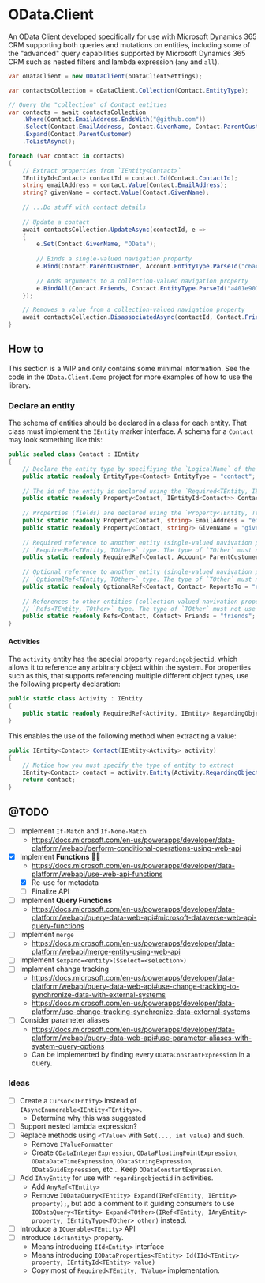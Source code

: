 # OData.Client

An OData Client developed specifically for use with Microsoft Dynamics 365 CRM supporting both queries and mutations on 
entities, including some of the "advanced" query capabilities supported by Microsoft Dynamics 365 CRM such as nested 
filters and lambda expression (`any` and `all`).

```c#
var oDataClient = new ODataClient(oDataClientSettings);

var contactsCollection = oDataClient.Collection(Contact.EntityType);

// Query the "collection" of Contact entities
var contacts = await contactsCollection
    .Where(Contact.EmailAddress.EndsWith("@github.com"))
    .Select(Contact.EmailAddress, Contact.GivenName, Contact.ParentCustomer)
    .Expand(Contact.ParentCustomer)
    .ToListAsync();

foreach (var contact in contacts)
{
    // Extract properties from `IEntity<Contact>`
    IEntityId<Contact> contactId = contact.Id(Contact.ContactId);
    string emailAddress = contact.Value(Contact.EmailAddress);
    string? givenName = contact.Value(Contact.GivenName);
    
    // ...Do stuff with contact details
    
    // Update a contact
    await contactsCollection.UpdateAsync(contactId, e =>
    {
        e.Set(Contact.GivenName, "OData");
        
        // Binds a single-valued navigation property
        e.Bind(Contact.ParentCustomer, Account.EntityType.ParseId("c6ac128c-83cb-44a8-88af-f4cbb02a8887");
        
        // Adds arguments to a collection-valued navigation property
        e.BindAll(Contact.Friends, Contact.EntityType.ParseId("a401e907-cd89-4885-b824-ec20d3b6d63d");
    });

    // Removes a value from a collection-valued navigation property
    await contactsCollection.DisassociatedAsync(contactId, Contact.Friends, Contact.EntityType.ParseId("5cda42d2-84a6-457d-942b-5a74f2fcf1ee"))
}
```

## How to

This section is a WIP and only contains some minimal information. See the code in the `OData.Client.Demo` project for 
more examples of how to use the library.

### Declare an entity

The schema of entities should be declared in a class for each entity. That class must implement the `IEntity` marker 
interface. A schema for a `Contact` may look something like this:

```c#
public sealed class Contact : IEntity
{
    // Declare the entity type by specifiying the `LogicalName` of the entity in an `EntityType<TEntity>` object.
    public static readonly EntityType<Contact> EntityType = "contact";
    
    // The id of the entity is declared using the `Required<TEntity, IEntityId<TEntity>>` type.
    public static readonly Property<Contact, IEntityId<Contact>> ContactId = "contactid";
    
    // Properties (fields) are declared using the `Property<TEntity, TValue>` type.
    public static readonly Property<Contact, string> EmailAddress = "emailaddress1";
    public static readonly Property<Contact, string?> GivenName = "givenname";
    
    // Required reference to another entity (single-valued navivation properties) are declared using the 
    // `RequiredRef<TEntity, TOther>` type. The type of `TOther` must not use nullable annotations.
    public static readonly RequiredRef<Contact, Account> ParentCustomer = "parentcustomerid";
    
    // Optional reference to another entity (single-valued navivation properties) are declared using the 
    // `OptionalRef<TEntity, TOther>` type. The type of `TOther` must not use nullable annotations.
    public static readonly OptionalRef<Contact, Contact> ReportsTo = "reportstoid";
    
    // References to other entities (collection-valued navivation properties) are declared using the 
    // `Refs<TEntity, TOther>` type. The type of `TOther` must not use nullable annotations.
    public static readonly Refs<Contact, Contact> Friends = "friends";
}
```

#### Activities

The `activity` entity has the special property `regardingobjectid`, which allows it to reference any arbitrary object 
within the system. For properties such as this, that supports referencing multiple different object types, use the 
following property declaration:

```c#
public static class Activity : IEntity
{
    public static readonly RequiredRef<Activity, IEntity> RegardingObjectId = "regardingobjectid";
} 
```

This enables the use of the following method when extracting a value:

```c#
public IEntity<Contact> Contact(IEntity<Activity> activity)
{
    // Notice how you must specify the type of entity to extract
    IEntity<Contact> contact = activity.Entity(Activity.RegardingObjectId, Contact.EntityType);
    return contact;
}
```

## @TODO

- [ ] Implement `If-Match` and `If-None-Match`
  - https://docs.microsoft.com/en-us/powerapps/developer/data-platform/webapi/perform-conditional-operations-using-web-api
- [x] Implement __Functions__ 👨‍🔬
  - https://docs.microsoft.com/en-us/powerapps/developer/data-platform/webapi/use-web-api-functions
  - [x] Re-use for metadata
  - [ ] Finalize API
- [ ] Implement __Query Functions__
  - https://docs.microsoft.com/en-us/powerapps/developer/data-platform/webapi/query-data-web-api#microsoft-dataverse-web-api-query-functions
- [ ] Implement `merge`
  - https://docs.microsoft.com/en-us/powerapps/developer/data-platform/webapi/merge-entity-using-web-api
- [ ] Implement `$expand=<entity>($select=<selection>)`
- [ ] Implement change tracking
  - https://docs.microsoft.com/en-us/powerapps/developer/data-platform/webapi/query-data-web-api#use-change-tracking-to-synchronize-data-with-external-systems
  - https://docs.microsoft.com/en-us/powerapps/developer/data-platform/use-change-tracking-synchronize-data-external-systems
- [ ] Consider parameter aliases
  - https://docs.microsoft.com/en-us/powerapps/developer/data-platform/webapi/query-data-web-api#use-parameter-aliases-with-system-query-options
  - Can be implemented by finding every `ODataConstantExpression` in a query.

### Ideas

- [ ] Create a `Cursor<TEntity>` instead of `IAsyncEnumerable<IEntity<TEntity>>`.
   - Determine why this was suggested
- [ ] Support nested lambda expression?
- [ ] Replace methods using `<TValue>` with `Set(..., int value)` and such.
   - Remove `IValueFormatter`
   - Create `ODataIntegerExpression`, `ODataFloatingPointExpression`, `ODataDateTimeExpression`, `ODataStringExpression`, `ODataGuidExpression`, etc... Keep `ODataConstantExpression`.
- [ ] Add `IAnyEntity` for use with `regardingobjectid` in activities.
   - Add `AnyRef<TEntity>`
   - Remove `IODataQuery<TEntity> Expand(IRef<TEntity, IEntity> property);`, but add a comment to it guiding consumers to use `IODataQuery<TEntity> Expand<TOther>(IRef<TEntity, IAnyEntity> property, IEntityType<TOther> other)` instead.
- [ ] Introduce a `IQuerable<TEntity>` API
- [ ] Introduce `Id<TEntity>` property.
   - Means introducing `IId<Entity>` interface
   - Means introducing `IODataProperties<TEntity> Id(IId<TEntity> property, IEntityId<TEntity> value)`
   - Copy most of `Required<TEntity, TValue>` implementation.
